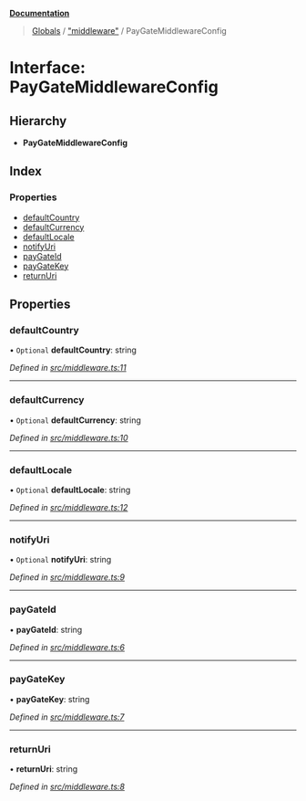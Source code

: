 **[Documentation](../README.md)**

> [Globals](../README.md) / ["middleware"](../modules/_middleware_.md) / PayGateMiddlewareConfig

# Interface: PayGateMiddlewareConfig

## Hierarchy

- **PayGateMiddlewareConfig**

## Index

### Properties

- [defaultCountry](_middleware_.paygatemiddlewareconfig.md#defaultcountry)
- [defaultCurrency](_middleware_.paygatemiddlewareconfig.md#defaultcurrency)
- [defaultLocale](_middleware_.paygatemiddlewareconfig.md#defaultlocale)
- [notifyUri](_middleware_.paygatemiddlewareconfig.md#notifyuri)
- [payGateId](_middleware_.paygatemiddlewareconfig.md#paygateid)
- [payGateKey](_middleware_.paygatemiddlewareconfig.md#paygatekey)
- [returnUri](_middleware_.paygatemiddlewareconfig.md#returnuri)

## Properties

### defaultCountry

• `Optional` **defaultCountry**: string

_Defined in [src/middleware.ts:11](https://github.com/distributhor/paygate-sdk/blob/79e7c40/src/middleware.ts#L11)_

---

### defaultCurrency

• `Optional` **defaultCurrency**: string

_Defined in [src/middleware.ts:10](https://github.com/distributhor/paygate-sdk/blob/79e7c40/src/middleware.ts#L10)_

---

### defaultLocale

• `Optional` **defaultLocale**: string

_Defined in [src/middleware.ts:12](https://github.com/distributhor/paygate-sdk/blob/79e7c40/src/middleware.ts#L12)_

---

### notifyUri

• `Optional` **notifyUri**: string

_Defined in [src/middleware.ts:9](https://github.com/distributhor/paygate-sdk/blob/79e7c40/src/middleware.ts#L9)_

---

### payGateId

• **payGateId**: string

_Defined in [src/middleware.ts:6](https://github.com/distributhor/paygate-sdk/blob/79e7c40/src/middleware.ts#L6)_

---

### payGateKey

• **payGateKey**: string

_Defined in [src/middleware.ts:7](https://github.com/distributhor/paygate-sdk/blob/79e7c40/src/middleware.ts#L7)_

---

### returnUri

• **returnUri**: string

_Defined in [src/middleware.ts:8](https://github.com/distributhor/paygate-sdk/blob/79e7c40/src/middleware.ts#L8)_
